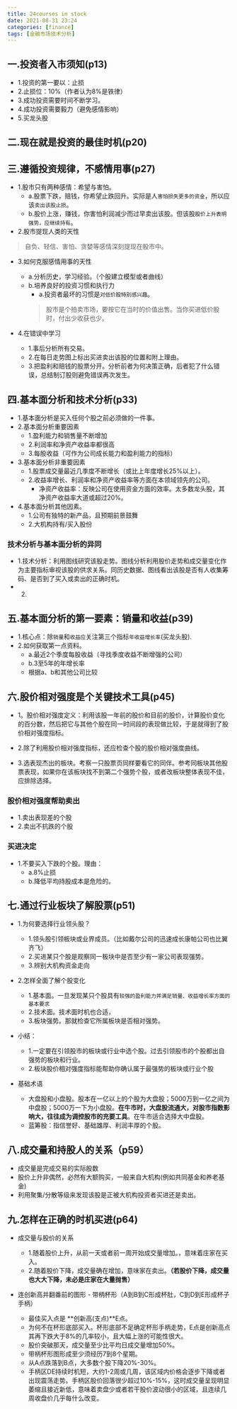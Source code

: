 ```yaml
---
title: 24courses in stock
date: 2021-08-31 23:24
categories: [finance]
tags: [金融市场技术分析] 
---
```


## 一.投资者入市须知(p13)
- 1.投资的第一要以：止损
- 2.止损位：10%（作者认为8%是铁律）
- 3.成功投资需要时间不断学习。
- 4.成功投资需要毅力（避免感情影响）
- 5.买龙头股

## 二.现在就是投资的最佳时机(p20)

## 三.遵循投资规律，不感情用事(p27)
- 1.股市只有两种感情：希望与害怕。
    - a.股票下跌，赔钱，你希望止跌回升。实际是人`害怕损失更多的资金`，所以应该`卖出该股止损`。
    - b.股价上涨，赚钱，你害怕利润减少而过早卖出该股。但该股`股价上升表明强势，应继续持有`。
- 2.股市提现人类的天性
> 自负、轻信、害怕、贪婪等感情深刻提现在股市中。

- 3.如何克服感情用事的天性
    - a.分析历史，学习经验。（个股建立模型或者曲线）
    - b.培养良好的投资习惯和执行力
        - a.投资者最坏的习惯是`对低价股特别感兴趣`。
        > 股市是个拍卖市场，要按它在当时的价值出售。当你买进低价股时，付出少收获也少。

- 4.在错误中学习
    - 1.事后分析所有交易。
    - 2.在每日走势图上标出买进卖出该股的位置和附上理由。
    - 3.把盈利和赔钱的股票分开。分析前者为何决策正确，后者犯了什么错误，总结制订股则避免错误再次发生。


## 四.基本面分析和技术分析(p33)
- 1.基本面分析是买入任何个股之前必须做的一件事。
- 2.基本面分析重要因素
    - 1.盈利能力和销售量不断增加
    - 2.利润率和净资产收益率都很高
    - 3.每股收益（可作为公司成长能力和盈利能力的指标）
- 3.基本面分析非重要因素
    - 1.股票成交量最近几季度不断增长（或比上年度增长25%以上）。
    - 2.收益率增长、利润率和净资产收益率等方面在本领域领先的公司。
        - 净资产收益率：反映公司在使用资金方面的效率。太多数龙头股，其净资产收益率大道或超过20%。
- 4.基本面分析其他因素。
    - 1.公司有独特的新产品，且预期前景鼓舞
    - 2.大机构持有/买入股份

### 技术分析与基本面分析的异同
- 1.技术分析：利用图线研究该股走势。图线分析利用股价走势和成交量变化作为主要指标审视该股的供求关系。同历史数据、图线看出该股是否有人收集筹码、是否到了买入或卖出的正确时机。
- 2.

## 五.基本面分析的第一要素：销量和收益(p39)
- 1.核心点：除`销量`和`收益应`关注第三个指标`年收益增长率`(买龙头股).
- 2.如何获取第一点资料。
    - a.最近2个季度每股收益（寻找季度收益不断增强的公司）
    - b.3至5年的年增长率
    - 根据a、b和其他公司比较

## 六.股价相对强度是个关键技术工具(p45)
- 1。股价相对强度定义：利用该股一年前的股价和目前的股价，计算股价变化的百分数，然后把它与其他个股在同一时间段的表现做比较，于是就得到了股价相对强度指标。

- 2.除了利用股价相对强度指标，还应检查个股的股价相对强度曲线。
- 3.选表现杰出的板块。考察一只股票页同样要看它的同伴。参考同板块其他股票表现，如果你在该板块找不到第二个强势个股，或者改板块整体表现不佳，应排除选择。

### 股价相对强度帮助卖出
- 1.卖出表现差的个股
- 2.卖出不抗跌的个股

### 买进决定
- 1.不要买入下跌的个股。理由：
    - a.8%止损
    - b.降低平均持股成本是危险的。
    

## 七.通过行业板块了解股票(p51)
- 1.为何要选择行业领头股？
    - 1.领头股引领板块或业界成员。（比如戴尔公司的迅速成长康帕公司也比翼齐飞）
    - 2.买进某只个股是观察同一板块中是否至少有一家公司表现强势。
    - 3.辨别大机构资金走向
- 2.怎样全面了解个股变化
    - 1.基本面。一旦发现某只个股具有`较强的盈利能力并满足销量、收益增长率方面的基本要求`
    - 2.技术面。技术面时机也合适，
    - 3.板块强势。那就检查它所属板块是否相对强势。

- 小结：
    - 1.一定要在引领股市的板块或行业中选个股。过去引领股市的个股都出自强势的板块和行业。
    - 2.板块股价相对强度指标能帮助你确认属于最强势的板块或行业个股

- 基础术语
    - 大盘股和小盘股。股本在一亿以上的个股为大盘股；5000万到一亿之间为中盘股；5000万一下为小盘股。**在牛市时，大盘股流通大，对股市指数影响大，往往成为调控股市的充要工具**。在牛市适合选择大中盘股。
    - 蓝筹股：指信誉好、基础雄厚、利润丰厚的个股。

## 八.成交量和持股人的关系（p59）

- 成交量是完成交易的实际股数
- 股价上升非偶然，必然有大额购买，一般来自大机构(例如共同基金和养老基金)
- 利用聚集/分散等级来发现该股是正被大机构投资者买进还是卖出。


## 九.怎样在正确的时机买进(p64)
- 成交量与股价的关系
    - 1.随着股价上升，从前一天或者前一周开始成交量增加。，意味着庄家在买入。
    - 2.随着股价下降，成交量确在增加，意味家在卖出。**（若股价下降，成交量也大大下降，未必是庄家在大量抛售）**

- 连创新高并翻番前的图形 - 带柄杯形（A到B到C形成杯肚，C到D到E形成杯子手柄）
    - 最佳买入点是 **创新高(支点)**E点。
    - 为何不在杯形底部买入。杯形底部不足确定杯形手柄走势，E点是创新高点其再下跌大于8%的几率较小，且大幅上涨的可能性很大。
    - 股价突破那天，成交量至少比平均日成交量增加50%。
    - 带柄杯形图形成至少须经历7到8个星期。
    - 从A点跌落到B点，大多数个股下降20%-30%。
    - 手柄区DE持续时机短，大约1-2周或几周，该区域内价格会逐步下降或者出现震荡走势。手柄区股价回落很少超过10%-15%，这时成交量呈现明显萎缩且接近新低，意味着卖盘少或者若干股价波动很小的区域，且连续几周收盘价几乎每什么改变。

